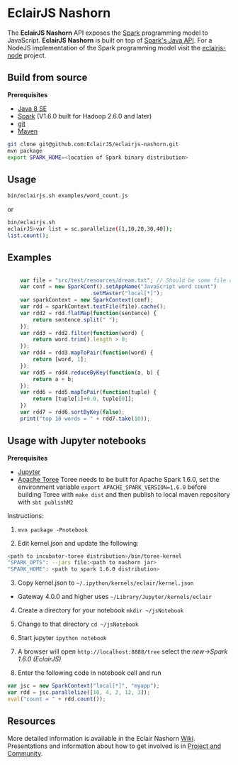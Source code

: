 EclairJS Nashorn
===================
The **EclairJS Nashorn** API exposes the [Spark](http://spark.apache.org/) programming model to JavaScript.  **EclairJS Nashorn** is built on top of [Spark's Java API](http://spark.apache.org/docs/latest/api/java/index.html). For a NodeJS implementation of the Spark programming model visit the [eclairjs-node](https://github.com/EclairJS/eclairjs-node) project.

## Build from source
**Prerequisites**

 - [Java 8 SE](http://www.oracle.com/technetwork/java/javase/downloads/jdk8-downloads-2133151.html)
 - [Spark](http://spark.apache.org/downloads.html) (V1.6.0 built for Hadoop 2.6.0 and later)
 - [git](http://git-scm.com/)
 - [Maven](https://maven.apache.org/)

```bash
git clone git@github.com:EclairJS/eclairjs-nashorn.git
mvn package
export SPARK_HOME=<location of Spark binary distribution>
```

## Usage
```bash
bin/eclairjs.sh examples/word_count.js
```

or
```bash
bin/eclairjs.sh
eclairJS>var list = sc.parallelize([1,10,20,30,40]);
list.count();

```

## Examples
```javascript

    var file = "src/test/resources/dream.txt"; // Should be some file on your system
    var conf = new SparkConf().setAppName("JavaScript word count")
                          .setMaster("local[*]");
    var sparkContext = new SparkContext(conf);
    var rdd = sparkContext.textFile(file).cache();
    var rdd2 = rdd.flatMap(function(sentence) {
        return sentence.split(" ");
    });
    var rdd3 = rdd2.filter(function(word) {
        return word.trim().length > 0;
    });
    var rdd4 = rdd3.mapToPair(function(word) {
        return [word, 1];
    });
    var rdd5 = rdd4.reduceByKey(function(a, b) {
        return a + b;
    });
    var rdd6 = rdd5.mapToPair(function(tuple) {
        return [tuple[1]+0.0, tuple[0]];
    })
    var rdd7 = rdd6.sortByKey(false);
    print("top 10 words = " + rdd7.take(10));

```

## Usage with Jupyter notebooks
**Prerequisites**

- [Jupyter](http://jupyter.org/)
- [Apache Toree](https://github.com/apache/incubator-toree) Toree needs to be built for Apache Spark 1.6.0, set the environment variable ````export APACHE_SPARK_VERSION=1.6.0```` before building Toree with ````make dist```` and then publish to local maven repository with ````sbt publishM2````

Instructions:

1. ```mvn package -Pnotebook```

2. Edit kernel.json and update the following:
 ```bash
 <path to incubator-toree distribution>/bin/toree-kernel
 "SPARK_OPTS": --jars file:<path to nashorn jar>
 "SPARK_HOME": <path to spark 1.6.0 distribution>
 ```

3. Copy kernel.json to ```~/.ipython/kernels/eclair/kernel.json```
 * Gateway 4.0.0 and higher uses ```~/Library/Jupyter/kernels/eclair```

4. Create a directory for your notebook ```mkdir ~/jsNotebook```

5. Change to that directory ```cd ~/jsNotebook```

6. Start jupyter ```ipython notebook```

7. A browser will open ```http://localhost:8888/tree``` select the *new->Spark 1.6.0 (EclairJS)*

8. Enter the following code in notebook cell and run
 ```javascript
 var jsc = new SparkContext("local[*]", "myapp");
 var rdd = jsc.parallelize([10, 4, 2, 12, 3]);
 eval("count = " + rdd.count());
 ```

## Resources
More detailed information is available in the Eclair Nashorn [Wiki](https://github.com/EclairJS/eclairjs-nashorn/wikis/home). Presentations and information about how to get involved is in [Project and Community](https://github.com/EclairJS/eclairjs-node/wikis/Project-and-Community).

